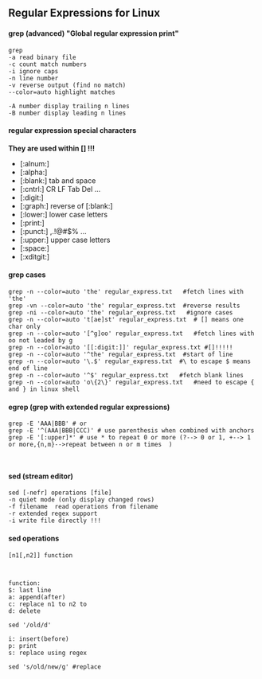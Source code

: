 ## Regular Expressions for Linux

#### grep (advanced) "Global regular expression print"
```
grep 
-a read binary file
-c count match numbers
-i ignore caps
-n line number
-v reverse output (find no match)
--color=auto highlight matches

-A number display trailing n lines
-B number display leading n lines
```

#### regular expression special characters

**They are used within [] !!!**
- [:alnum:]   
- [:alpha:]
- [:blank:]   tab and space
- [:cntrl:]   CR LF Tab Del ...
- [:digit:]  
- [:graph:]   reverse of [:blank:]
- [:lower:]   lower case letters
- [:print:]   
- [:punct:]   ,.!@#$% ...
- [:upper:]   upper case letters
- [:space:]   
- [:xditgit:]

#### grep cases
```
grep -n --color=auto 'the' regular_express.txt   #fetch lines with 'the'
grep -vn --color=auto 'the' regular_express.txt  #reverse results
grep -ni --color=auto 'the' regular_express.txt   #ignore cases
grep -n --color=auto 't[ae]st' regular_express.txt  # [] means one char only
grep -n --color=auto '[^g]oo' regular_express.txt   #fetch lines with oo not leaded by g
grep -n --color=auto '[[:digit:]]' regular_express.txt #[]!!!!!
grep -n --color=auto '^the' regular_express.txt  #start of line
grep -n --color=auto '\.$' regular_express.txt  #\ to escape $ means end of line
grep -n --color=auto '^$' regular_express.txt   #fetch blank lines
grep -n --color=auto 'o\{2\}' regular_express.txt   #need to escape { and } in linux shell
```
#### egrep (grep with extended regular expressions)
```
grep -E 'AAA|BBB' # or 
grep -E '^(AAA|BBB|CCC)' # use parenthesis when combined with anchors
grep -E '[:upper]*' # use * to repeat 0 or more (?--> 0 or 1, +--> 1 or more,{n,m}-->repeat between n or m times  )



```

#### sed (stream editor)
```
sed [-nefr] operations [file]
-n quiet mode (only display changed rows)
-f filename  read operations from filename
-r extended regex support
-i write file directly !!!
```

#### sed operations
```
[n1[,n2]] function



function:
$: last line
a: append(after)
c: replace n1 to n2 to
d: delete

sed '/old/d'

i: insert(before)
p: print 
s: replace using regex

sed 's/old/new/g' #replace
```



